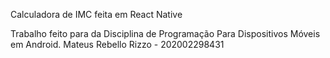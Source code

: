 Calculadora de IMC feita em React Native

Trabalho feito para da Disciplina de Programação Para Dispositivos Móveis em Android.
Mateus Rebello Rizzo - 202002298431
